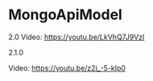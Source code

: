 # MongoApiModel
2.0
Video: https://youtu.be/LkVhQ7J9VzI


2.1.0

Video: https://youtu.be/z2i_-5-kIp0


